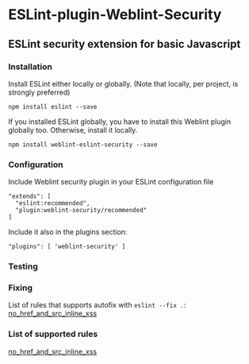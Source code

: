 # ESLint-plugin-Weblint-Security
## ESLint security extension for basic Javascript

### Installation
Install ESLint either locally or globally. (Note that locally, per project, is strongly preferred)

```
npm install eslint --save
```

If you installed ESLint globally, you have to install this Weblint plugin globally too. Otherwise, install it locally.

```
npm install weblint-eslint-security --save
```

### Configuration
Include Weblint security plugin in your ESLint configuration file

```
"extends": [
  "eslint:recommended",
  "plugin:weblint-security/recommended"
]
```

Include it also in the plugins section:
```
"plugins": [ 'weblint-security' ]
```

### Testing

### Fixing
List of rules that supports autofix with `eslint --fix .`: <br/>
[no_href_and_src_inline_xss](https://github.com/MarkKragerup/weblint-eslint-security/blob/master/docs/rules/no_href_and_src_inline_xss.md)

### List of supported rules
[no_href_and_src_inline_xss](https://github.com/MarkKragerup/weblint-eslint-security/blob/master/docs/rules/no_href_and_src_inline_xss.md)


